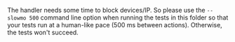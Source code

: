 The handler needs some time to block devices/IP.  So please use the 
`--slowmo 500` command line option when running the tests in this
folder so that your tests run at a human-like pace (500 ms between actions). 
Otherwise, the tests won't succeed.
